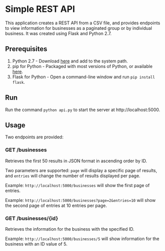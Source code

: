 # Simple REST API
This application creates a REST API from a CSV file, and provides endpoints to view information for businesses as a paginated group or by individual business. It was created using Flask and Python 2.7.

## Prerequisites
1. Python 2.7 - Download [here](https://www.python.org/downloads/) and add to the system path.
2. pip for Python - Packaged with most versions of Python, or available [here](https://pip.pypa.io/en/stable/installing/).
3. Flask for Python - Open a command-line window and run ```pip install flask```.

## Run
Run the command ```python api.py``` to start the server at http://localhost:5000.

## Usage
Two endpoints are provided:

### GET /businesses
Retrieves the first 50 results in JSON format in ascending order by ID.

Two parameters are supported: ```page``` will display a specific page of results, and ```entries``` will change the number of results displayed per page.

Example: ```http://localhost:5000/businesses``` will show the first page of entries.

Example: ```http://localhost:5000/businesses?page=2&entries=10``` will show the second page of entries at 10 entries per page.

### GET /businesses/{id}
Retrieves the information for the business with the specified ID.

Example: ```http://localhost:5000/businesses/5``` will show information for the business with an ID value of 5.

